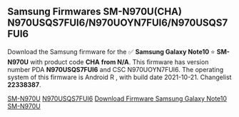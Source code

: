 <h2>Samsung Firmwares SM-N970U(CHA) N970USQS7FUI6/N970UOYN7FUI6/N970USQS7FUI6</h2>
Download the Samsung firmware for the ✅ <strong>Samsung Galaxy Note10 </strong> ⭐ <strong>SM-N970U</strong> with product code <strong>CHA</strong> <strong> from N/A</strong>. This firmware has version number PDA <strong>N970USQS7FUI6</strong> and CSC N970UOYN7FUI6. The operating system of this firmware is Android R , with build date 2021-10-21. Changelist <strong>22338387</strong>.


[SM-N970U](https://samfirm.shop/samsung/model/SM-N970U)
[N970USQS7FUI6](https://samfirm.shop/samsung/pda/N970USQS7FUI6)
[Download Firmware Samsung Galaxy Note10 SM-N970U](https://samfirm.shop/samsung/firmware/467030)
